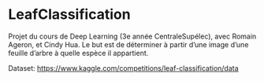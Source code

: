# LeafClassification
Projet du cours de Deep Learning (3e année CentraleSupélec), avec Romain Ageron, et Cindy Hua.
Le but est de déterminer à partir d’une image d’une feuille d’arbre à quelle espèce il appartient.

Dataset: https://www.kaggle.com/competitions/leaf-classification/data
